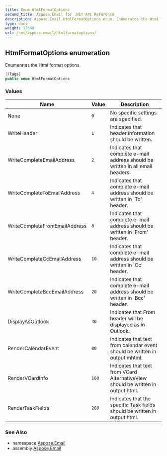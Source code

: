 ```yaml
---
title: Enum HtmlFormatOptions
second_title: Aspose.Email for .NET API Reference
description: Aspose.Email.HtmlFormatOptions enum. Enumerates the Html format options
type: docs
weight: 17640
url: /net/aspose.email/htmlformatoptions/
---
```

## HtmlFormatOptions enumeration

Enumerates the Html format options.

```csharp
[Flags]
public enum HtmlFormatOptions
```

### Values

| Name | Value | Description |
| --- | --- | --- |
| None | `0` | No specific settings are specified. |
| WriteHeader | `1` | Indicates that header information should be written. |
| WriteCompleteEmailAddress | `2` | Indicates that complete e-mail address should be written in all email headers. |
| WriteCompleteToEmailAddress | `4` | Indicates that complete e-mail address should be written in 'To' header. |
| WriteCompleteFromEmailAddress | `8` | Indicates that complete e-mail address should be written in 'From' header. |
| WriteCompleteCcEmailAddress | `10` | Indicates that complete e-mail address should be written in 'Cc' header. |
| WriteCompleteBccEmailAddress | `20` | Indicates that complete e-mail address should be written in 'Bcc' header. |
| DisplayAsOutlook | `40` | Indicates that From header will be displayed as in Outlook. |
| RenderCalendarEvent | `80` | Indicates that text from calendar event should be written in output mhtml. |
| RenderVCardInfo | `100` | Indicates that text from VCard AlternativeView should be written in output html. |
| RenderTaskFields | `200` | Indicates that the specific Task fields should be written in output html. |

### See Also

* namespace [Aspose.Email](../../aspose.email/)
* assembly [Aspose.Email](../../)



